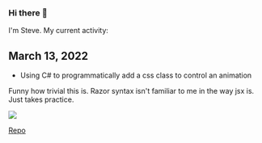 ### Hi there 👋

<p>I'm Steve. My current activity:</p> 

## March 13, 2022 

<ul>
	<li>Using C# to programmatically add a css class to control an animation</li>
</ul>

<p>Funny how trivial this is. Razor syntax isn't familiar to me in the way jsx is. Just takes practice. </p>


<img src="http://g.recordit.co/4stfEzL3mC.gif" />

<p><a href="https://github.com/sbogucki12/march2022-app">Repo</a></p>

